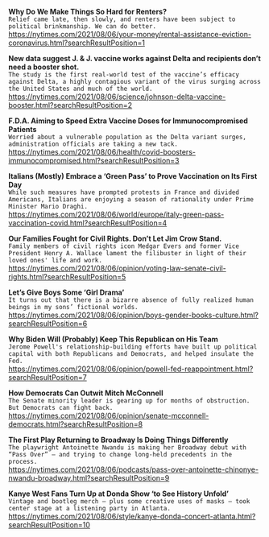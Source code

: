**Why Do We Make Things So Hard for Renters?**\
`Relief came late, then slowly, and renters have been subject to political brinkmanship. We can do better.`\
https://nytimes.com/2021/08/06/your-money/rental-assistance-eviction-coronavirus.html?searchResultPosition=1

**New data suggest J. & J. vaccine works against Delta and recipients don’t need a booster shot.**\
`The study is the first real-world test of the vaccine’s efficacy against Delta, a highly contagious variant of the virus surging across the United States and much of the world.`\
https://nytimes.com/2021/08/06/science/johnson-delta-vaccine-booster.html?searchResultPosition=2

**F.D.A. Aiming to Speed Extra Vaccine Doses for Immunocompromised Patients**\
`Worried about a vulnerable population as the Delta variant surges, administration officials are taking a new tack.`\
https://nytimes.com/2021/08/06/health/covid-boosters-immunocompromised.html?searchResultPosition=3

**Italians (Mostly) Embrace a ‘Green Pass’ to Prove Vaccination on Its First Day**\
`While such measures have prompted protests in France and divided Americans, Italians are enjoying a season of rationality under Prime Minister Mario Draghi.`\
https://nytimes.com/2021/08/06/world/europe/italy-green-pass-vaccination-covid.html?searchResultPosition=4

**Our Families Fought for Civil Rights. Don’t Let Jim Crow Stand.**\
`Family members of civil rights icon Medgar Evers and former Vice President Henry A. Wallace lament the filibuster in light of their loved ones' life and work. `\
https://nytimes.com/2021/08/06/opinion/voting-law-senate-civil-rights.html?searchResultPosition=5

**Let’s Give Boys Some ‘Girl Drama’**\
`It turns out that there is a bizarre absence of fully realized human beings in my sons’ fictional worlds.`\
https://nytimes.com/2021/08/06/opinion/boys-gender-books-culture.html?searchResultPosition=6

**Why Biden Will (Probably) Keep This Republican on His Team**\
`Jerome Powell's relationship-building efforts have built up political capital with both Republicans and Democrats, and helped insulate the Fed.`\
https://nytimes.com/2021/08/06/opinion/powell-fed-reappointment.html?searchResultPosition=7

**How Democrats Can Outwit Mitch McConnell**\
`The Senate minority leader is gearing up for months of obstruction. But Democrats can fight back. `\
https://nytimes.com/2021/08/06/opinion/senate-mcconnell-democrats.html?searchResultPosition=8

**The First Play Returning to Broadway Is Doing Things Differently**\
`The playwright Antoinette Nwandu is making her Broadway debut with “Pass Over” — and trying to change long-held precedents in the process.`\
https://nytimes.com/2021/08/06/podcasts/pass-over-antoinette-chinonye-nwandu-broadway.html?searchResultPosition=9

**Kanye West Fans Turn Up at Donda Show ‘to See History Unfold’**\
`Vintage and bootleg merch – plus some creative uses of masks – took center stage at a listening party in Atlanta.`\
https://nytimes.com/2021/08/06/style/kanye-donda-concert-atlanta.html?searchResultPosition=10

